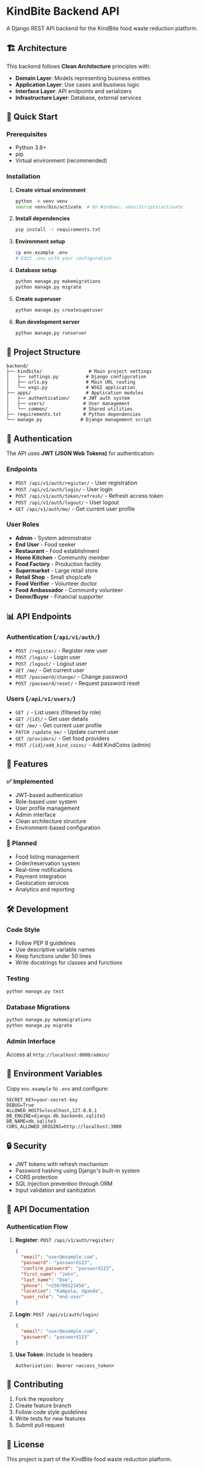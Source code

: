 # KindBite Backend API

A Django REST API backend for the KindBite food waste reduction platform.

## 🏗️ Architecture

This backend follows **Clean Architecture** principles with:

- **Domain Layer**: Models representing business entities
- **Application Layer**: Use cases and business logic
- **Interface Layer**: API endpoints and serializers
- **Infrastructure Layer**: Database, external services

## 🚀 Quick Start

### Prerequisites

- Python 3.8+
- pip
- Virtual environment (recommended)

### Installation

1. **Create virtual environment**
   ```bash
   python -m venv venv
   source venv/bin/activate  # On Windows: venv\Scripts\activate
   ```

2. **Install dependencies**
   ```bash
   pip install -r requirements.txt
   ```

3. **Environment setup**
   ```bash
   cp env.example .env
   # Edit .env with your configuration
   ```

4. **Database setup**
   ```bash
   python manage.py makemigrations
   python manage.py migrate
   ```

5. **Create superuser**
   ```bash
   python manage.py createsuperuser
   ```

6. **Run development server**
   ```bash
   python manage.py runserver
   ```

## 📁 Project Structure

```
backend/
├── kindbite/                 # Main project settings
│   ├── settings.py          # Django configuration
│   ├── urls.py              # Main URL routing
│   └── wsgi.py              # WSGI application
├── apps/                    # Application modules
│   ├── authentication/     # JWT auth system
│   ├── users/              # User management
│   └── common/             # Shared utilities
├── requirements.txt        # Python dependencies
└── manage.py              # Django management script
```

## 🔐 Authentication

The API uses **JWT (JSON Web Tokens)** for authentication:

### Endpoints

- `POST /api/v1/auth/register/` - User registration
- `POST /api/v1/auth/login/` - User login
- `POST /api/v1/auth/token/refresh/` - Refresh access token
- `POST /api/v1/auth/logout/` - User logout
- `GET /api/v1/auth/me/` - Get current user profile

### User Roles

- **Admin** - System administrator
- **End User** - Food seeker
- **Restaurant** - Food establishment
- **Home Kitchen** - Community member
- **Food Factory** - Production facility
- **Supermarket** - Large retail store
- **Retail Shop** - Small shop/café
- **Food Verifier** - Volunteer doctor
- **Food Ambassador** - Community volunteer
- **Donor/Buyer** - Financial supporter

## 📊 API Endpoints

### Authentication (`/api/v1/auth/`)
- `POST /register/` - Register new user
- `POST /login/` - Login user
- `POST /logout/` - Logout user
- `GET /me/` - Get current user
- `POST /password/change/` - Change password
- `POST /password/reset/` - Request password reset

### Users (`/api/v1/users/`)
- `GET /` - List users (filtered by role)
- `GET /{id}/` - Get user details
- `GET /me/` - Get current user profile
- `PATCH /update_me/` - Update current user
- `GET /providers/` - Get food providers
- `POST /{id}/add_kind_coins/` - Add KindCoins (admin)

## 🎯 Features

### ✅ Implemented
- JWT-based authentication
- Role-based user system
- User profile management
- Admin interface
- Clean architecture structure
- Environment-based configuration

### 🚧 Planned
- Food listing management
- Order/reservation system
- Real-time notifications
- Payment integration
- Geolocation services
- Analytics and reporting

## 🛠️ Development

### Code Style
- Follow PEP 8 guidelines
- Use descriptive variable names
- Keep functions under 50 lines
- Write docstrings for classes and functions

### Testing
```bash
python manage.py test
```

### Database Migrations
```bash
python manage.py makemigrations
python manage.py migrate
```

### Admin Interface
Access at `http://localhost:8000/admin/`

## 📝 Environment Variables

Copy `env.example` to `.env` and configure:

```env
SECRET_KEY=your-secret-key
DEBUG=True
ALLOWED_HOSTS=localhost,127.0.0.1
DB_ENGINE=django.db.backends.sqlite3
DB_NAME=db.sqlite3
CORS_ALLOWED_ORIGINS=http://localhost:3000
```

## 🔒 Security

- JWT tokens with refresh mechanism
- Password hashing using Django's built-in system
- CORS protection
- SQL injection prevention through ORM
- Input validation and sanitization

## 📖 API Documentation

### Authentication Flow

1. **Register**: `POST /api/v1/auth/register/`
   ```json
   {
     "email": "user@example.com",
     "password": "password123",
     "confirm_password": "password123",
     "first_name": "John",
     "last_name": "Doe",
     "phone": "+256700123456",
     "location": "Kampala, Uganda",
     "user_role": "end-user"
   }
   ```

2. **Login**: `POST /api/v1/auth/login/`
   ```json
   {
     "email": "user@example.com",
     "password": "password123"
   }
   ```

3. **Use Token**: Include in headers
   ```
   Authorization: Bearer <access_token>
   ```

## 🤝 Contributing

1. Fork the repository
2. Create feature branch
3. Follow code style guidelines
4. Write tests for new features
5. Submit pull request

## 📄 License

This project is part of the KindBite food waste reduction platform.

